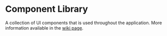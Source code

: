 # Component Library

A collection of UI components that is used throughout the application. More information available in the  [wiki page](https://github.com/mozilla-mobile/firefox-ios/wiki/UI-Component-Library).
